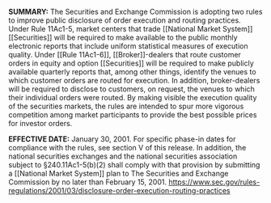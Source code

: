 **SUMMARY:** The Securities and Exchange Commission is adopting two rules to improve public disclosure of order execution and routing practices. Under Rule 11Ac1-5, market centers that trade [[National Market System]] [[Securities]] will be required to make available to the public monthly electronic reports that include uniform statistical measures of execution quality. Under [[Rule 11Ac1-6]], [[Broker]]-dealers that route customer orders in equity and option [[Securities]] will be required to make publicly available quarterly reports that, among other things, identify the venues to which customer orders are routed for execution. In addition, broker-dealers will be required to disclose to customers, on request, the venues to which their individual orders were routed. By making visible the execution quality of the securities markets, the rules are intended to spur more vigorous competition among market participants to provide the best possible prices for investor orders.

**EFFECTIVE DATE:** January 30, 2001. For specific phase-in dates for compliance with the rules, see section V of this release. In addition, the national securities exchanges and the national securities association subject to §240.11Ac1-5(b)(2) shall comply with that provision by submitting a [[National Market System]] plan to The Securities and Exchange Commission by no later than February 15, 2001.
https://www.sec.gov/rules-regulations/2001/03/disclosure-order-execution-routing-practices
